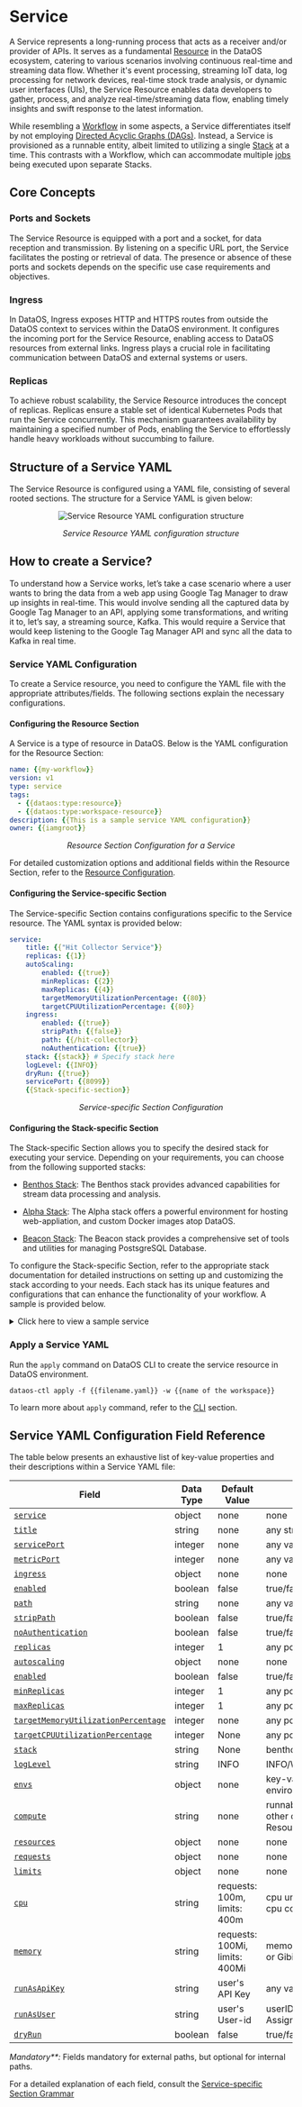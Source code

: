# Service

A Service represents a long-running process that acts as a receiver and/or provider of APIs. It serves as a fundamental [Resource](../resources.md) in the DataOS ecosystem, catering to various scenarios involving continuous real-time and streaming data flow. Whether it's event processing, streaming IoT data, log processing for network devices, real-time stock trade analysis, or dynamic user interfaces (UIs), the Service Resource enables data developers to gather, process, and analyze real-time/streaming data flow, enabling timely insights and swift response to the latest information.

While resembling a [Workflow](./workflow.md) in some aspects, a Service differentiates itself by not employing [Directed Acyclic Graphs (DAGs)](./workflow.md#workflows-and-directed-acyclic-graphs-dags). Instead, a Service is provisioned as a runnable entity, albeit limited to utilizing a single [Stack](./stacks.md) at a time. This contrasts with a Workflow, which can accommodate multiple [jobs](./workflow.md#workflows-and-directed-acyclic-graphs-dags) being executed upon separate Stacks.

## Core Concepts

### **Ports and Sockets**

The Service Resource is equipped with a port and a socket, for data reception and transmission. By listening on a specific URL port, the Service facilitates the posting or retrieval of data. The presence or absence of these ports and sockets depends on the specific use case requirements and objectives.

### **Ingress**

In DataOS, Ingress exposes HTTP and HTTPS routes from outside the DataOS context to services within the DataOS environment. It configures the incoming port for the Service Resource, enabling access to DataOS resources from external links. Ingress plays a crucial role in facilitating communication between DataOS and external systems or users.

### **Replicas**

To achieve robust scalability, the Service Resource introduces the concept of replicas. Replicas ensure a stable set of identical Kubernetes Pods that run the Service concurrently. This mechanism guarantees availability by maintaining a specified number of Pods, enabling the Service to effortlessly handle heavy workloads without succumbing to failure.


## Structure of a Service YAML

The Service Resource is configured using a YAML file, consisting of several rooted sections. The structure for a Service YAML is given below:

<center>

![Service Resource YAML configuration structure](./service/service_yaml.png)

</center>


<center>

<i>Service Resource YAML configuration structure</i>

</center>

## How to create a Service?

To understand how a Service works, let’s take a case scenario where a user wants to bring the data from a web app using Google Tag Manager to draw up insights in real-time. This would involve sending all the captured data by Google Tag Manager to an API, applying some transformations, and writing it to, let’s say, a streaming source, Kafka. This would require a Service that would keep listening to the Google Tag Manager API and sync all the data to Kafka in real time.


### **Service YAML Configuration**

To create a Service resource, you need to configure the YAML file with the appropriate attributes/fields. The following sections explain the necessary configurations.

#### **Configuring the Resource Section**

A Service is a type of resource in DataOS. Below is the YAML configuration for the Resource Section:
```yaml
name: {{my-workflow}}
version: v1 
type: service 
tags: 
  - {{dataos:type:resource}}
  - {{dataos:type:workspace-resource}}
description: {{This is a sample service YAML configuration}}
owner: {{iamgroot}}
```
<center><i>Resource Section Configuration for a Service</i></center>

For detailed customization options and additional fields within the Resource Section, refer to the [Resource Configuration](../resources/resource_grammar.md).

#### **Configuring the Service-specific Section**

The Service-specific Section contains configurations specific to the Service resource. The YAML syntax is provided below:

```yaml
service: 
    title: {{"Hit Collector Service"}}
    replicas: {{1}}
    autoScaling: 
        enabled: {{true}}
        minReplicas: {{2}}
        maxReplicas: {{4}}
        targetMemoryUtilizationPercentage: {{80}}
        targetCPUUtilizationPercentage: {{80}}
    ingress: 
        enabled: {{true}}
        stripPath: {{false}}
        path: {{/hit-collector}}
        noAuthentication: {{true}}
    stack: {{stack}} # Specify stack here
    logLevel: {{INFO}}
    dryRun: {{true}}
    servicePort: {{8099}}
    {{Stack-specific-section}}
```
<center><i>Service-specific Section Configuration</i></center>

#### **Configuring the Stack-specific Section**

The Stack-specific Section allows you to specify the desired stack for executing your service. Depending on your requirements, you can choose from the following supported stacks:

- [Benthos Stack](./stacks/benthos.md): The Benthos stack provides advanced capabilities for stream data processing and analysis.

- [Alpha Stack](./stacks/alpha.md): The Alpha stack offers a powerful environment for hosting web-appliation, and custom Docker images atop DataOS.

- [Beacon Stack](./stacks/beacon.md): The Beacon stack provides a comprehensive set of tools and utilities for managing PostsgreSQL Database.

To configure the Stack-specific Section, refer to the appropriate stack documentation for detailed instructions on setting up and customizing the stack according to your needs. Each stack has its unique features and configurations that can enhance the functionality of your workflow. A sample is provided below.

<details>
<summary>
Click here to view a sample service
</summary>

The sample service ingests product data from the thirdparty01 depot and store it in the icebase depot. This workflow leverages the Flare stack to efficiently execute the necessary data ingestion tasks. The provided YAML code snippet outlines the configuration and specifications of this workflow.


<br>

<b>Code Snippet</b>

```yaml
name: my-workflow
version: v1 
type: service 
tags: 
  - dataos:type:resource
  - dataos:type:workspace-resource
description: This is a sample service YAML configuration
owner: iamgroot
service: 
    title: "Hit Collector Service" 
    replicas: 1 
    autoScaling: 
        enabled: true
        minReplicas: 2
        maxReplicas: 4
        targetMemoryUtilizationPercentage: 80
        targetCPUUtilizationPercentage: 80
    ingress: 
        enabled: true
        stripPath: false
        path: /hit-collector
        noAuthentication: true
    stack: benthos 
    logLevel: INFO
    compute: runnable-default
    dryRun: true
    servicePort: 8099
    benthos:
        # Input (From Google Tag Manager API)
        input:
            http_server:
            address: 0.0.0.0:8099
            path: /hit-collector
            allowed_verbs:
                - POST
            timeout: 5s
            processors:
            - log:
                level: INFO
                message: hit collector - received hit...

        # Pipeline (Processing)
        pipeline:
            processors:
            - log:
                level: DEBUG
                message: processing message...
            - log:
                level: DEBUG
                message: ${! meta() }
            - bloblang: meta status_code = 200
            - for_each:
            - conditional:
                condition:
                    type: processor_failed
                processors:
                - log:
                    level: ERROR
                    message: 'Schema validation failed due to: ${!error()}'
                - bloblang: meta status_code = 400
                - log:
                    level: DEBUG
                    message: ${! meta() }
                - bloblang: |
                    root.payload = this.string().encode("base64").string()
                    root.received_at = timestamp("2006-01-02T15:04:05.000Z")
                    root.metadata = meta()
                    root.id = uuid_v4()
            - log:
                level: DEBUG
                message: processing message...complete
            threads: 1

        # Output (Into Kafka Depot)
        output:
            broker:
            outputs:
            - broker:
                outputs:
                - type: dataos_depot
                    plugin:
                    address: dataos://kafkapulsar:default/gtm_hits_dead_letter01
                    metadata:
                        type: STREAM
                        description: The GTM Hit Error Data Stream
                        format: json
                        schema: '{"type":"record","name":"default","namespace":"default","fields":[]}'
                        tags:
                        - hit
                        - gtm
                        - stream
                        - error-stream
                        - dead-letter
                        title: GTM Hit Error Stream
                - type: sync_response
                pattern: fan_out
                processors:
                - bloblang: root = if !errored() { deleted() }
            - broker:
                outputs:
                - type: dataos_depot
                    plugin:
                    address: dataos://kafkapulsar:default/gtm_hits01
                    metadata:
                        type: STREAM
                        description: The GTM Hit Data Stream
                        format: json
                        schema: '{"type":"record","name":"default","namespace":"default","fields":[]}'
                        tags:
                        - hit
                        - gtm
                        - event
                        - stream
                        title: GTM Hit Stream
                - type: sync_response
                pattern: fan_out
                processors:
                - bloblang: root = if errored() { deleted() }
            pattern: fan_out
```
</details>

### **Apply a Service YAML**

Run the `apply` command on DataOS CLI to create the service resource in DataOS environment.

```shell
dataos-ctl apply -f {{filename.yaml}} -w {{name of the workspace}}
```

To learn more about `apply` command, refer to the [CLI](../interfaces/cli/command_reference.md) section.

## Service YAML Configuration Field Reference

The table below presents an exhaustive list of key-value properties and their descriptions within a Service YAML file:

<center>

| Field | Data Type | Default Value | Possible Value | Requirement |
| --- | --- | --- | --- | --- |
| [`service`](./service/service_specific_section_grammar.md#service)| object | none | none | mandatory |
| [`title`](./service/service_specific_section_grammar.md#title) | string | none | any string | optional |
| [`servicePort`](./service/service_specific_section_grammar.md#serviceport) | integer | none | any valid service port | optional |
| [`metricPort`](./service/service_specific_section_grammar.md#metricport) | integer | none | any valid metric port | optional |
| [`ingress`](./service/service_specific_section_grammar.md#ingress) | object | none | none | mandatory**  |
| [`enabled`](./service/service_specific_section_grammar.md#enabled) | boolean | false | true/false | mandatory** |
| [`path`](./service/service_specific_section_grammar.md#path) | string | none | any valid path | mandatory** |
| [`stripPath`](./service/service_specific_section_grammar.md#strippath) | boolean | false | true/false | mandatory** |
| [`noAuthentication`](./service/service_specific_section_grammar.md#noauthentication) | boolean | false | true/false | optional |
| [`replicas`](./service/service_specific_section_grammar.md#replicas) | integer | 1 | any positive integer | optional  |
| [`autoscaling`](./service/service_specific_section_grammar.md#autoscaling) | object | none | none | optional |
| [`enabled`](./service/service_specific_section_grammar.md#enabled-1) | boolean | false | true/false | optional |
| [`minReplicas`](./service/service_specific_section_grammar.md#minreplicas) | integer | 1 | any positive integer | optional  |
| [`maxReplicas`](./service/service_specific_section_grammar.md#maxreplicas) | integer | 1 | any positive integer | optional  |
| [`targetMemoryUtilizationPercentage`](./service/service_specific_section_grammar.md#targetmemoryutilizationpercentage) | integer | none | any positive integer | optional  |
| [`targetCPUUtilizationPercentage`](./service/service_specific_section_grammar.md#targetcpuutilizationpercentage) | integer | None | any positive integer | optional  |
| [`stack`](./service/service_specific_section_grammar.md#stack) | string | None | benthos/alpha/beacon | mandatory |
| [`logLevel`](./service/service_specific_section_grammar.md#loglevel) | string | INFO | INFO/WARN/DEBUG/ERROR | optional |
| [`envs`](./service/service_specific_section_grammar.md#envs) | object | none | key-value pairs of environment variables | optional |
| [`compute`](./service/service_specific_section_grammar.md#compute) | string | none | runnable-default or any other custom Compute Resource | mandatory |
| [`resources`](./service/service_specific_section_grammar.md#resources) | object | none | none | optional  |
| [`requests`](./service/service_specific_section_grammar.md#requests) | object | none | none | optional  |
| [`limits`](./service/service_specific_section_grammar.md#limits) | object | none | none | optional  |
| [`cpu`](./service/service_specific_section_grammar.md#cpu) | string | requests: 100m, limits: 400m | cpu units in milliCPU(m) or cpu core | optional  |
| [`memory`](./service/service_specific_section_grammar.md#memory) | string | requests: 100Mi, limits: 400Mi | memory in Mebibytes(Mi) or Gibibytes(Gi) | optional  |
| [`runAsApiKey`](./service/service_specific_section_grammar.md#runasapikey) | string | user's API Key | any valid DataOS API Key | Optional  |
| [`runAsUser`](./service/service_specific_section_grammar.md#runasuser) | string | user's User-id | userID of Use-Case Assignee | optional  |
| [`dryRun`](./service/service_specific_section_grammar.md#dryrun) | boolean | false | true/false | optional |

</center>


<i>Mandatory**:</i> Fields mandatory for external paths, but optional for internal paths.

For a detailed explanation of each field, consult the [Service-specific Section Grammar](./service/service_specific_section_grammar.md)
